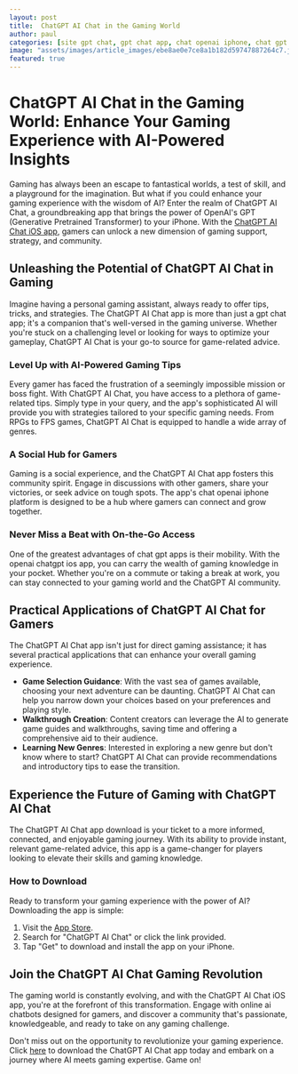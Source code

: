 ```yaml
---
layout: post
title:  ChatGPT AI Chat in the Gaming World
author: paul
categories: [site gpt chat, gpt chat app, chat openai iphone, chat gpt apps, online ai chatbots, chat gpt app download, openai chatgpt ios app]
image: "assets/images/article_images/ebe8ae0e7ce8a1b182d59747887264c7.jpg"
featured: true
---
```


# ChatGPT AI Chat in the Gaming World: Enhance Your Gaming Experience with AI-Powered Insights

Gaming has always been an escape to fantastical worlds, a test of skill, and a playground for the imagination. But what if you could enhance your gaming experience with the wisdom of AI? Enter the realm of ChatGPT AI Chat, a groundbreaking app that brings the power of OpenAI's GPT (Generative Pretrained Transformer) to your iPhone. With the [ChatGPT AI Chat iOS app](https://apps.apple.com/us/app/ai-ask-chat-with-ai-bots/id6472484891), gamers can unlock a new dimension of gaming support, strategy, and community.

## Unleashing the Potential of ChatGPT AI Chat in Gaming

Imagine having a personal gaming assistant, always ready to offer tips, tricks, and strategies. The ChatGPT AI Chat app is more than just a gpt chat app; it's a companion that's well-versed in the gaming universe. Whether you're stuck on a challenging level or looking for ways to optimize your gameplay, ChatGPT AI Chat is your go-to source for game-related advice.

### Level Up with AI-Powered Gaming Tips

Every gamer has faced the frustration of a seemingly impossible mission or boss fight. With ChatGPT AI Chat, you have access to a plethora of game-related tips. Simply type in your query, and the app's sophisticated AI will provide you with strategies tailored to your specific gaming needs. From RPGs to FPS games, ChatGPT AI Chat is equipped to handle a wide array of genres.

### A Social Hub for Gamers

Gaming is a social experience, and the ChatGPT AI Chat app fosters this community spirit. Engage in discussions with other gamers, share your victories, or seek advice on tough spots. The app's chat openai iphone platform is designed to be a hub where gamers can connect and grow together.

### Never Miss a Beat with On-the-Go Access

One of the greatest advantages of chat gpt apps is their mobility. With the openai chatgpt ios app, you can carry the wealth of gaming knowledge in your pocket. Whether you're on a commute or taking a break at work, you can stay connected to your gaming world and the ChatGPT AI community.

## Practical Applications of ChatGPT AI Chat for Gamers

The ChatGPT AI Chat app isn't just for direct gaming assistance; it has several practical applications that can enhance your overall gaming experience.

- **Game Selection Guidance**: With the vast sea of games available, choosing your next adventure can be daunting. ChatGPT AI Chat can help you narrow down your choices based on your preferences and playing style.
- **Walkthrough Creation**: Content creators can leverage the AI to generate game guides and walkthroughs, saving time and offering a comprehensive aid to their audience.
- **Learning New Genres**: Interested in exploring a new genre but don't know where to start? ChatGPT AI Chat can provide recommendations and introductory tips to ease the transition.

## Experience the Future of Gaming with ChatGPT AI Chat

The ChatGPT AI Chat app download is your ticket to a more informed, connected, and enjoyable gaming journey. With its ability to provide instant, relevant game-related advice, this app is a game-changer for players looking to elevate their skills and gaming knowledge.

### How to Download

Ready to transform your gaming experience with the power of AI? Downloading the app is simple:

1. Visit the [App Store](https://apps.apple.com/us/app/ai-ask-chat-with-ai-bots/id6472484891).
2. Search for "ChatGPT AI Chat" or click the link provided.
3. Tap "Get" to download and install the app on your iPhone.

## Join the ChatGPT AI Chat Gaming Revolution

The gaming world is constantly evolving, and with the ChatGPT AI Chat iOS app, you're at the forefront of this transformation. Engage with online ai chatbots designed for gamers, and discover a community that's passionate, knowledgeable, and ready to take on any gaming challenge.

Don't miss out on the opportunity to revolutionize your gaming experience. Click [here](https://apps.apple.com/us/app/ai-ask-chat-with-ai-bots/id6472484891) to download the ChatGPT AI Chat app today and embark on a journey where AI meets gaming expertise. Game on!